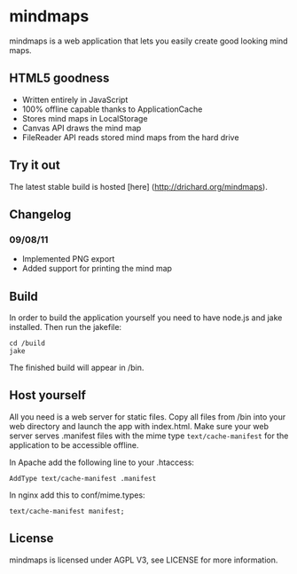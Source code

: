 # mindmaps
mindmaps is a web application that lets you easily create good looking mind maps. 

## HTML5 goodness
- Written entirely in JavaScript
- 100% offline capable thanks to ApplicationCache
- Stores mind maps in LocalStorage
- Canvas API draws the mind map
- FileReader API reads stored mind maps from the hard drive


## Try it out
The latest stable build is hosted [here] (http://drichard.org/mindmaps).

## Changelog
### 09/08/11
- Implemented PNG export
- Added support for printing the mind map

## Build
In order to build the application yourself you need to have node.js and jake installed.
Then run the jakefile:

```
cd /build
jake
```

The finished build will appear in /bin.


## Host yourself
All you need is a web server for static files. Copy all files from /bin into your web directory and 
launch the app with index.html.
Make sure your web server serves .manifest files with the mime type `text/cache-manifest` for the application to
be accessible offline.

In Apache add the following line to your .htaccess:

```
AddType text/cache-manifest .manifest
```

In nginx add this to conf/mime.types:

```
text/cache-manifest manifest; 
```

## License
mindmaps is licensed under AGPL V3, see LICENSE for more information.

